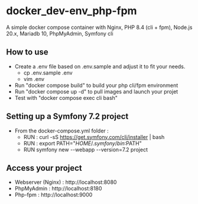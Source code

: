 # docker_dev-env_php-fpm

A simple docker compose container with Nginx, PHP 8.4 (cli + fpm), Node.js 20.x, Mariadb 10, PhpMyAdmin, Symfony cli

## How to use 

- Create a .env file based on .env.sample and adjust it to fit your needs.
    - cp .env.sample .env
    - vim .env
- Run "docker compose build" to build your php cli/fpm environment
- Run "docker compose up -d" to pull images and launch your projet
- Test with "docker compose exec cli bash"

## Setting up a Symfony 7.2 project

- From the docker-compose.yml folder :
    - RUN : curl -sS https://get.symfony.com/cli/installer | bash
    - RUN : export PATH="$HOME/.symfony/bin:$PATH"
    - RUN symfony new --webapp --version=7.2 project
 

## Access your project

- Webserver (Nginx) : http://localhost:8080
- PhpMyAdmin : http://localhost:8180
- Php-fpm : http://localhost:9000